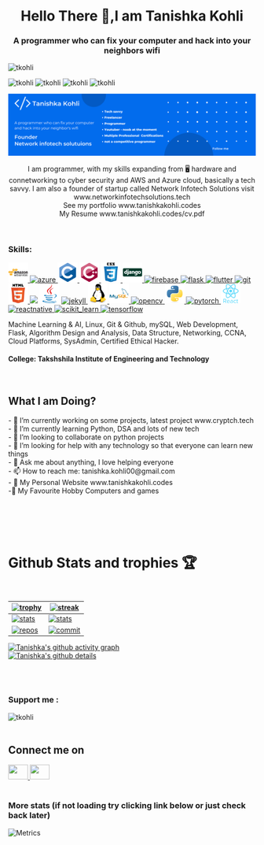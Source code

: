 <h1 align="center">Hello There 👋,I am Tanishka Kohli </h1>
<h3 align="center">A programmer who can fix your computer and hack into your neighbors wifi</h3>


<p align="left"> <img src="https://komarev.com/ghpvc/?username=tkohli&label=Profile%20views&color=0e75b6&style=flat" alt="tkohli"></p>
<p align = "left"><img src="https://img.shields.io/badge/OS-Linux and Windows-informational?style=flat&logo=linux&logoColor=white&color=0e75b6" alt="tkohli">
  <img src="https://img.shields.io/badge/IDE-Pycharm professional, VScode, Jupyter Notebooks-informational?style=flat&logo=intellijidea&logoColor=white&color=0e75b6" alt="tkohli">
<img src="https://img.shields.io/badge/Code-Python-informational?style=flat&logo=Python&logoColor=white&color=0e75b6" alt="tkohli">
<img src="https://img.shields.io/badge/Learning- New Things Daily-informational?style=flat&logo=futurelearn&logoColor=white&color=0e75b6" alt="tkohli">
</p>

<!--https://simpleicons.org/?q=ide-->


![](https://raw.githubusercontent.com/tkohli/Tanishka-Portfolio/main/banner.png?token=AINLYYYZWBE7OPKM4PA6BPDAUSYUI)


<p align="center"> I am programmer, with my skills expanding from 🖥️ hardware and connetworking to cyber security and AWS and Azure cloud, basically a tech savvy. I am also a founder of startup called Network Infotech Solutions visit www.networkinfotechsolutions.tech <br> See my portfolio www.tanishkakohli.codes <br> My Resume www.tanishkakohli.codes/cv.pdf</p>
<br>
<h3> Skills:</h3> 
 <p align="left"> <a href="https://aws.amazon.com" target="_blank"> <img src="https://raw.githubusercontent.com/devicons/devicon/master/icons/amazonwebservices/amazonwebservices-original-wordmark.svg" alt="aws" width="40" height="40"/> </a> <a href="https://azure.microsoft.com/en-in/" target="_blank"> <img src="https://www.vectorlogo.zone/logos/microsoft_azure/microsoft_azure-icon.svg" alt="azure" width="40" height="40"/> </a> <a href="https://www.cprogramming.com/" target="_blank"> <img src="https://raw.githubusercontent.com/devicons/devicon/master/icons/c/c-original.svg" alt="c" width="40" height="40"/> </a> <a href="https://www.w3schools.com/cpp/" target="_blank"> <img src="https://raw.githubusercontent.com/devicons/devicon/master/icons/cplusplus/cplusplus-original.svg" alt="cplusplus" width="40" height="40"/> </a> <a href="https://www.w3schools.com/css/" target="_blank"> <img src="https://raw.githubusercontent.com/devicons/devicon/master/icons/css3/css3-original-wordmark.svg" alt="css3" width="40" height="40"/> </a> <a href="https://www.djangoproject.com/" target="_blank"> <img src="https://raw.githubusercontent.com/devicons/devicon/master/icons/django/django-original.svg" alt="django" width="40" height="40"/> </a> <a href="https://firebase.google.com/" target="_blank"> <img src="https://www.vectorlogo.zone/logos/firebase/firebase-icon.svg" alt="firebase" width="40" height="40"/> </a> <a href="https://flask.palletsprojects.com/" target="_blank"> <img src="https://www.vectorlogo.zone/logos/pocoo_flask/pocoo_flask-icon.svg" alt="flask" width="40" height="40"/> </a> <a href="https://flutter.dev" target="_blank"> <img src="https://www.vectorlogo.zone/logos/flutterio/flutterio-icon.svg" alt="flutter" width="40" height="40"/> </a> <a href="https://git-scm.com/" target="_blank"> <img src="https://www.vectorlogo.zone/logos/git-scm/git-scm-icon.svg" alt="git" width="40" height="40"/> </a> <a href="https://www.w3.org/html/" target="_blank"> <img src="https://raw.githubusercontent.com/devicons/devicon/master/icons/html5/html5-original-wordmark.svg" alt="html5" width="40" height="40"/> </a> <a href="https://www.java.com" target="_blank"><a target="_blank" rel="noopener noreferrer" href="https://cdn4.iconfinder.com/data/icons/iconsimple-logotypes/512/github-512.png">
    <img height="40" src="https://cdn4.iconfinder.com/data/icons/iconsimple-logotypes/512/github-512.png" style="max-width:100%;"></a> <img src="https://raw.githubusercontent.com/devicons/devicon/master/icons/java/java-original.svg" alt="java" width="40" height="40"/> </a> <a href="https://jekyllrb.com/" target="_blank"> <img src="https://www.vectorlogo.zone/logos/jekyllrb/jekyllrb-icon.svg" alt="jekyll" width="40" height="40"/> </a> <a href="https://www.linux.org/" target="_blank"> <img src="https://raw.githubusercontent.com/devicons/devicon/master/icons/linux/linux-original.svg" alt="linux" width="40" height="40"/> </a> <a href="https://www.mysql.com/" target="_blank"> <img src="https://raw.githubusercontent.com/devicons/devicon/master/icons/mysql/mysql-original-wordmark.svg" alt="mysql" width="40" height="40"/> </a> <a href="https://opencv.org/" target="_blank"> <img src="https://www.vectorlogo.zone/logos/opencv/opencv-icon.svg" alt="opencv" width="40" height="40"/> </a> <a href="https://www.python.org" target="_blank"> <img src="https://raw.githubusercontent.com/devicons/devicon/master/icons/python/python-original.svg" alt="python" width="40" height="40"/> </a> <a href="https://pytorch.org/" target="_blank"> <img src="https://www.vectorlogo.zone/logos/pytorch/pytorch-icon.svg" alt="pytorch" width="40" height="40"/> </a> <a href="https://reactjs.org/" target="_blank"> <img src="https://raw.githubusercontent.com/devicons/devicon/master/icons/react/react-original-wordmark.svg" alt="react" width="40" height="40"/> </a> <a href="https://reactnative.dev/" target="_blank"> <img src="https://reactnative.dev/img/header_logo.svg" alt="reactnative" width="40" height="40"/> </a> <a href="https://scikit-learn.org/" target="_blank"> <img src="https://upload.wikimedia.org/wikipedia/commons/0/05/Scikit_learn_logo_small.svg" alt="scikit_learn" width="40" height="40"/> </a> <a href="https://www.tensorflow.org" target="_blank"> <img src="https://www.vectorlogo.zone/logos/tensorflow/tensorflow-icon.svg" alt="tensorflow" width="40" height="40"/> </a> </p>
</p> 
<p>Machine Learning & AI, Linux, Git & Github, mySQL,
Web Development, Flask, Algorithm Design and Analysis,
Data Structure, Networking, CCNA, Cloud Platforms,
SysAdmin, Certified Ethical Hacker. </p>

<h4> College: Takshshila Institute of Engineering and Technology </h4> <br>


<h2 align="left"> What I am Doing? </h2>
- 🔭 I’m currently working on some projects, latest project www.cryptch.tech <br> 
- 🌱 I’m currently learning Python, DSA and lots of new tech <br> 
- 👯 I’m looking to collaborate on python projects <br> 
- 🤔 I’m looking for help with any technology so that everyone can learn new things <br> 
- 💬 Ask me about anything, I love helping everyone <br> 
- 📫 How to reach me: tanishka.kohli00@gmail.com <br> 
- 🏴󠁧󠁢󠁷󠁬󠁳󠁿 My Personal Website www.tanishkakohli.codes <br> 
-🏅 My Favourite Hobby Computers and games <br> 

<br><br>

<br>
<h1 align="left">Github Stats and trophies 🏆 </h1>
<br>

| [![trophy](https://github-readme-streak-stats.herokuapp.com/?user=tkohli&theme=merko)](https://github-readme-streak-stats.herokuapp.com/?user=tkohli) | [![streak](https://github-profile-trophy.vercel.app/?username=tkohli&theme=darkhub&no-bg=true&row=2&column=3&margin-w=15&margin-h=15)](https://github-profile-trophy.vercel.app/?username=tkohli) | 
------------ | -------------
[![stats](https://github-readme-stats.vercel.app/api/top-langs?username=tkohli&show_icons=true&locale=en&layout=compact&theme=merko)](https://github-readme-stats.vercel.app/api/top-langs?username=tkohli) | [![stats](https://github-readme-stats.vercel.app/api?username=tkohli&count_private=true&show_icons=true&locale=en&theme=merko)](https://github-readme-stats.vercel.app/api?username=tkohli&count_private=true)
| [![repos](https://github-profile-summary-cards.vercel.app/api/cards/repos-per-language?username=tkohli&theme=github_dark)](https://github-profile-summary-cards.vercel.app/api/cards/repos-per-language?username=tkohli&theme=github_dark) | [![commit](https://github-profile-summary-cards.vercel.app/api/cards/most-commit-language?username=tkohli&theme=github_dark)](https://github-profile-summary-cards.vercel.app/api/cards/most-commit-language?username=tkohli&theme=github_dark) | [![Contribution Stats](https://github-contribution-stats.vercel.app/api/?username=tkohli&theme=merko)](https://github-contribution-stats.vercel.app/api/?username=tkohli) | [![Waka Stats](https://github-readme-stats.vercel.app/api/wakatime?username=tkohli)](https://github-readme-stats.vercel.app/api/wakatime?username=tkohli) | 


<!--[![trophy](https://github-readme-streak-stats.herokuapp.com/?user=tkohli&theme=merko)](https://github.com/ryo-ma/github-profile-trophy)
<br>
[![streak](https://github-profile-trophy.vercel.app/?username=tkohli&theme=darkhub&no-bg=true&row=2&column=3&margin-w=15&margin-h=15)](https://github.com/ryo-ma/github-profile-trophy)
<br>
[![stats](https://github-readme-stats.vercel.app/api/top-langs?username=tkohli&show_icons=true&locale=en&layout=compact&theme=merko)]()
<br>
[![stats](https://github-readme-stats.vercel.app/api?username=tkohli&show_icons=true&locale=en&theme=merko)]()

[![Ashutosh's github activity graph](https://activity-graph.herokuapp.com/graph?username=ashutosh00710&bg_color=fffff0&color=708090&line=24292e&point=24292e&area=true&hide_border=true)](https://github.com/ashutosh00710/github-readme-activity-graph)


<!--
**tkohli/tkohli** is a ✨ _special_ ✨ repository because its `README.md` (this file) appears on your GitHub profile
https://github-readme-streak-stats.herokuapp.com/?user=tkohli

-->

[![Tanishka's github activity graph](https://activity-graph.herokuapp.com/graph?username=tkohli&theme=github&count_private=true&area=true&hide_border=true)](https://activity-graph.herokuapp.com/graph?username=tkohli&theme=github&count_private=true)
<br>
[![Tanishka's github details](https://github-profile-summary-cards.vercel.app/api/cards/profile-details?username=tkohli&theme=github_dark)](https://github-profile-summary-cards.vercel.app/api/cards/profile-details?username=tkohli&theme=github_dark)



<br><br>

<h3 align="left">Support me :</h3>
<p><a href="https://www.buymeacoffee.com/tkohli"> <img align="left" src="https://cdn.buymeacoffee.com/buttons/v2/default-yellow.png" height="50" width="210" alt="tkohli" /></a></p>
<br><br>
<h2 align="left">Connect me on</h2>
<a href="https://www.linkedin.com/in/tanishkakohli/" target="blank" alt=> <img src= 'https://cdn.jsdelivr.net/npm/simple-icons@3.0.1/icons/linkedin.svg' height="30" width="40" /> </a><a href="https://www.youtube.com/channel/UCt2Rz4a2eOZZuNcUdAhpYUQ" target="blank" alt> <img src= 'https://cdn.jsdelivr.net/npm/simple-icons@3.0.1/icons/youtube.svg' height="30" width="40" /> </a></h2>
<br><br>
<h3>More stats (if not loading try clicking link below or just check back later)</h3>

![Metrics](https://metrics.lecoq.io/tkohli?template=classic&isocalendar=1&languages=1&habits=1&lines=1&achievements=1&notable=1&isocalendar.duration=half-year&languages.limit=8&languages.colors=github&languages.threshold=0%25&habits.from=200&habits.days=14&habits.facts=true&habits.charts=false&achievements.threshold=C&achievements.secrets=true&achievements.limit=0&notable.repositories=false&config.timezone=Asia%2FCalcutta)
